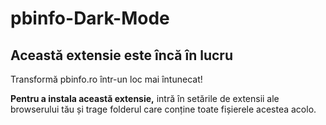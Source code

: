 # pbinfo-Dark-Mode
## Această extensie este încă în lucru

Transformă pbinfo.ro într-un loc mai întunecat!

**Pentru a instala această extensie,** intră în setările de extensii ale browserului tău și trage folderul care conține toate fișierele acestea acolo.

